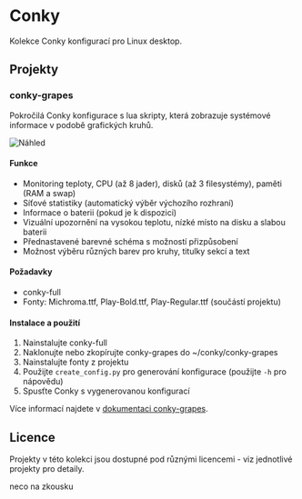 # Conky

Kolekce Conky konfigurací pro Linux desktop.

## Projekty

### conky-grapes

Pokročilá Conky konfigurace s lua skripty, která zobrazuje systémové informace v podobě grafických kruhů.

![Náhled](conky-grapes/conky.png)

#### Funkce
- Monitoring teploty, CPU (až 8 jader), disků (až 3 filesystémy), paměti (RAM a swap)
- Síťové statistiky (automatický výběr výchozího rozhraní)
- Informace o baterii (pokud je k dispozici)
- Vizuální upozornění na vysokou teplotu, nízké místo na disku a slabou baterii
- Přednastavené barevné schéma s možností přizpůsobení
- Možnost výběru různých barev pro kruhy, titulky sekcí a text

#### Požadavky
- conky-full
- Fonty: Michroma.ttf, Play-Bold.ttf, Play-Regular.ttf (součástí projektu)

#### Instalace a použití
1. Nainstalujte conky-full
2. Naklonujte nebo zkopírujte conky-grapes do ~/conky/conky-grapes
3. Nainstalujte fonty z projektu
4. Použijte `create_config.py` pro generování konfigurace (použijte `-h` pro nápovědu)
5. Spusťte Conky s vygenerovanou konfigurací

Více informací najdete v [dokumentaci conky-grapes](conky-grapes/README.md).

## Licence

Projekty v této kolekci jsou dostupné pod různými licencemi - viz jednotlivé projekty pro detaily.

neco na zkousku
